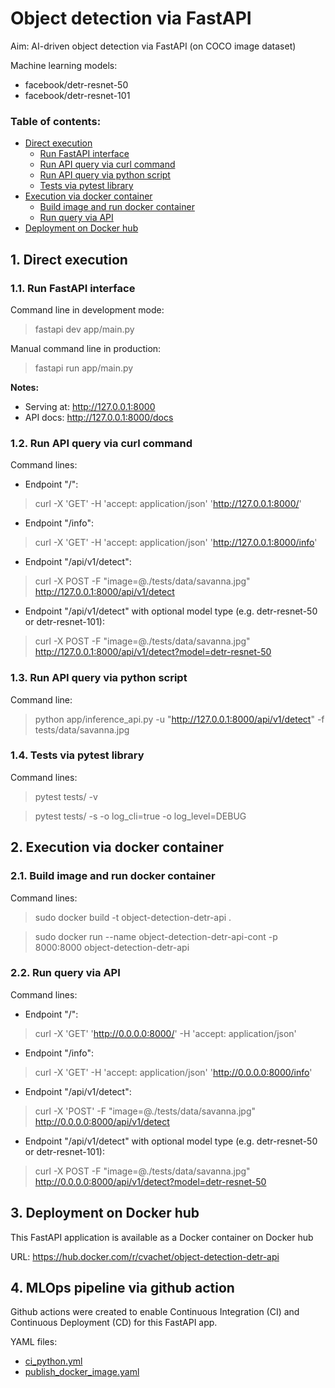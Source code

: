 # Object detection via FastAPI

Aim: AI-driven object detection via FastAPI (on COCO image dataset)

Machine learning models:
 - facebook/detr-resnet-50
 - facebook/detr-resnet-101

### Table of contents:
 - [Direct execution](#1-direct-execution)
   - [Run FastAPI interface](#11-run-fastapi-interface)
   - [Run API query via curl command](#12-run-api-query-via-curl-command)
   - [Run API query via python script](#13-run-api-query-via-python-script)
   - [Tests via pytest library](#14-tests-via-pytest-library)
 - [Execution via docker container](#2-execution-via-docker-container)
   - [Build image and run docker container](#21-build-image-and-run-docker-container)
   - [Run query via API](#22-run-query-via-api)
 - [Deployment on Docker hub](#3-deployment-on-docker-hub)


## 1. Direct execution

### 1.1. Run FastAPI interface

Command line in development mode:
> fastapi dev app/main.py

Manual command line in production:
> fastapi run app/main.py

<b>Notes:</b>
 - Serving at: http://127.0.0.1:8000 
 - API docs: http://127.0.0.1:8000/docs



### 1.2. Run API query via curl command

Command lines:
 - Endpoint "/":
> curl -X 'GET' -H 'accept: application/json' 'http://127.0.0.1:8000/'

- Endpoint "/info":
> curl -X 'GET' -H 'accept: application/json' 'http://127.0.0.1:8000/info'
  

 - Endpoint "/api/v1/detect":
>  curl -X POST -F "image=@./tests/data/savanna.jpg" http://127.0.0.1:8000/api/v1/detect

 - Endpoint "/api/v1/detect" with optional model type (e.g. detr-resnet-50 or detr-resnet-101):
>  curl -X POST -F "image=@./tests/data/savanna.jpg" http://127.0.0.1:8000/api/v1/detect?model=detr-resnet-50


### 1.3. Run API query via python script

Command line:
> python app/inference_api.py -u "http://127.0.0.1:8000/api/v1/detect" -f tests/data/savanna.jpg

### 1.4. Tests via pytest library

Command lines:
> pytest tests/ -v

> pytest tests/ -s -o log_cli=true -o log_level=DEBUG


## 2. Execution via docker container

### 2.1. Build image and run docker container

Command lines:
> sudo docker build -t object-detection-detr-api .

> sudo docker run --name object-detection-detr-api-cont -p 8000:8000 object-detection-detr-api

### 2.2. Run query via API

Command lines:
 - Endpoint "/":
> curl -X 'GET' 'http://0.0.0.0:8000/' -H 'accept: application/json'

 - Endpoint "/info":
> curl -X 'GET' -H 'accept: application/json' 'http://0.0.0.0:8000/info'

 - Endpoint "/api/v1/detect":
>  curl -X 'POST' -F "image=@./tests/data/savanna.jpg" http://0.0.0.0:8000/api/v1/detect 

 - Endpoint "/api/v1/detect" with optional model type (e.g. detr-resnet-50 or detr-resnet-101):
>  curl -X POST -F "image=@./tests/data/savanna.jpg" http://0.0.0.0:8000/api/v1/detect?model=detr-resnet-50


## 3. Deployment on Docker hub

This FastAPI application is available as a Docker container on Docker hub

URL: https://hub.docker.com/r/cvachet/object-detection-detr-api


## 4. MLOps pipeline via github action

Github actions were created to enable Continuous Integration (CI) and Continuous Deployment (CD) for this FastAPI app. 

YAML files:
 - [ci_python.yml](.github/workflows/ci_python.yml)
 - [publish_docker_image.yaml](.github/workflows/publish_docker_image.yaml)
